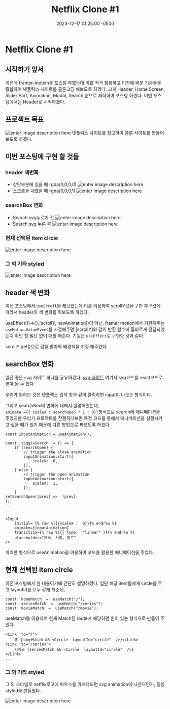 ﻿---
layout: post
title:  "Netflix  Clone #1"
date:   2023-12-17 01:25:00 -0500
excerpt: "프로젝트 목표를 정의하고 계획을 짠뒤 Header를 만들어보자"
tags: react typescript Netflix
project: true
---

# Netflix  Clone #1

## 시작하기 앞서
이전에 framer-motion을 포스팅 하였는데 이를 적극 활용하고 이전에 배운 기술들을 종합하여 넷플릭스 사이트를 클론코딩 해보도록 하겠다.
크게 Header, Home Screen, Slider Part, Animation, Modal, Search 순으로 제작하며 포스팅 하겠다.
이번 포스팅에서는 Header로 시작하겠다.

##  프로젝트 목표
![enter image description here](https://i.ibb.co/YtVSCZh/Microsoft-Edge-2023-12-16-22-16-29.gif)
넷플릭스 사이트를 참고하여 클론 사이트를 만들어 보도록 하겠다.


## 이번 포스팅에 구현 할 것들

### header 색변화

  - 상단부분에 있을 때 rgba(0,0,0,0)
![enter image description here](https://i.ibb.co/ww9mxtr/2023-12-16-223624.png)
- 스크롤을 내렸을 때 rgba(0,0,0,1)
![enter image description here](https://i.ibb.co/jJ9LRG9/2023-12-16-223822.png)


### searchBox 변화
 - Search svg누르기 전
 ![enter image description here](https://i.ibb.co/y6bfXwS/2023-12-16-223924.png)
- Search svg 누른 후
![enter image description here](https://i.ibb.co/gM81cQV/2023-12-16-223936.png)

### 현재 선택된 item circle
![enter image description here](https://i.ibb.co/dG9ZLQd/2023-12-16-224310.png)

### 그 외 기타 styled
![enter image description here](https://i.ibb.co/G70kfwp/2023-12-16-224446.png)

## header 색 변화
이전 포스팅에서 `useScroll`을 해보았는데 이를 이용하여 scrollY값을 구한 후 Y값에 따라서 header의 색 변화를 줘보도록 하겠다.

<script src="https://gist.github.com/Flen-E/a79395d0ff8702b4092aab741d6cdb15.js"></script>

useEffect(()=>{},[scrollY, navAnimation])이 아닌,
framer motion에서 지원해주는 `useMotionValueEvent`를 지정해주면 [scrollY]와  같이 반환 함수에 올바르게 전달되었는지 확인 할 필요 없이 매칭 해준다.
기능은 `useEffect`로 구현한 것과 같다.

scrollY.get()으로 값을 받아와 배경색을 지정 해주었다.

## searchBox 변화

일단 좋은 svg 사이트 하나를 공유하겠다.
[svg 사이트](https://www.svgviewer.dev/) 여기서 svg코드를 react코드로 받아 올 수 있다.
 
우리가 원하는 것은 넷플렉스 검색 창과 같이 클릭하면 input이 나오는 형식이다.

그리고 searchBox의 변화에 대해서 설명해줬는데,<br>
`animate ={{ scaleX : searchOpen ? 1 : 0}}`형식으로 search에 애니메이션을 주었지만 우리가 프로젝트를 진행하다보면 특정 코드를 통해서 애니메이션을 실행시키고 싶을 때가 있기 때문에 다른 방법으로 짜보도록 하겠다.
```
const inputAnimation = useAnimation();

const  toggleSearch  = () => {
	if (searchOpen) {
		// trigger the close animation
		inputAnimation.start({
			scaleX:  0,
		});
	} else {
		// trigger the open animation
		inputAnimation.start({
			scaleX:  1,
		});
	}
setSearchOpen((prev) =>  !prev);
};

...

<Input
	initial= {% raw %}{{scaleX :  0}}{% endraw %}
	animate={inputAnimation}
	transition={% raw %}{{ type:  "linear" }}{% endraw %}
	placeholder="제목, 사람, 장르"
/>
```
이러한 형식으로 useAnimation을 이용하여 코드를 활용한 애니메이션을 주었다.

##  현재 선택된 item circle

이전 포스팅에서 한 내용이기에 간단히 설명하겠다.
일단 해당 item들에게 circle을 주고 layoutId를 모두 같게 해준뒤,
```
const  homeMatch  =  useMatch("/");
const  seriesMatch  =  useMatch("/series");
const  movieMatch  =  useMatch("/movie");
```
useMatch를 이용하여 현재 Match된 route에 해당하면 원이 있는 형식으로 만들어 주었다.
```
<Link  to="/">
	홈 {homeMatch && <Circle  layoutId="circle"  />}</Link>
<Link  to="/series">
	시리즈 {seriesMatch && <Circle  layoutId="circle"  />}
</Link>
...
```

### 그 외 기타 styled
그 외 스타일로 netflix로고에 마우스를 가져다되면 svg animation이 나온다던가, 등등 styled을 만들었다.

![enter image description here](https://i.ibb.co/myZRK9D/React-App-Microsoft-Edge-2023-12-17-20-35-00.gif)

<script src="https://gist.github.com/Flen-E/da3f6a65635d09be5c9013bffd85da34.js"></script>


